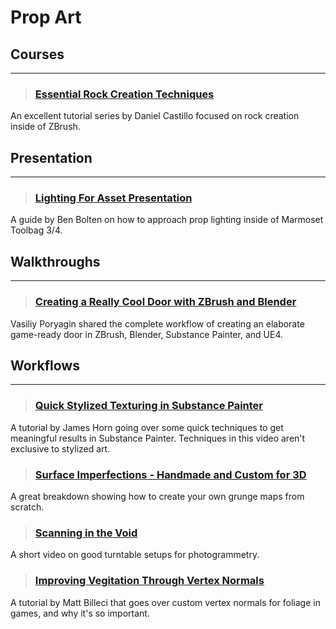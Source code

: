# Prop Art

## Courses
___

> ### [Essential Rock Creation Techniques](https://www.artstation.com/marketplace/p/poko/essential-rock-creation-techniques-daniel-castillo?utm_source=artstation&utm_medium=referral&utm_campaign=homepage&utm_term=marketplace)
An excellent tutorial series by Daniel Castillo focused on rock creation inside of ZBrush.
<!-- -->


## Presentation
___

> ### [Lighting For Asset Presentation](https://www.artstation.com/benbolton/blog/YPL3/lighting-for-asset-presentation)
A guide by Ben Bolten on how to approach prop lighting inside of Marmoset Toolbag 3/4.
<!-- -->

## Walkthroughs
___

> ### [Creating a Really Cool Door with ZBrush and Blender](https://80.lv/articles/creating-a-game-asset-in-zbrush-and-blender/?s=09)
Vasiliy Poryagin shared the complete workflow of creating an elaborate game-ready door in ZBrush, Blender, Substance Painter, and UE4.
<!-- -->



## Workflows
___

> ### [Quick Stylized Texturing in Substance Painter](https://www.youtube.com/watch?v=Oc2gcNVQmDw)
A tutorial by James Horn going over some quick techniques to get meaningful results in Substance Painter. Techniques in this video aren't exclusive to stylized art.
<!-- -->


> ### [Surface Imperfections - Handmade and Custom for 3D](https://www.youtube.com/watch?v=oWos9wUUlbg)
A great breakdown showing how to create your own grunge maps from scratch.
<!-- -->


> ### [Scanning in the Void](https://www.youtube.com/watch?v=Il6LVXqSlRg)
A short video on good turntable setups for photogrammetry.
<!-- -->


> ### [Improving Vegitation Through Vertex Normals](https://www.artstation.com/artwork/w6nQ96)
A tutorial by Matt Billeci that goes over custom vertex normals for foliage in games, and why it's so important.
<!-- -->

